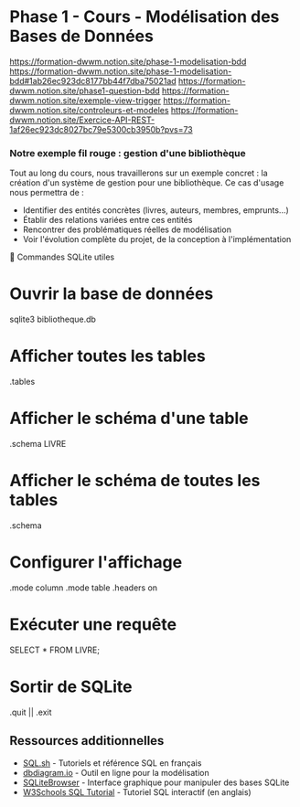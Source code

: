 # Phase 1 - Cours - Modélisation des Bases de Données

https://formation-dwwm.notion.site/phase-1-modelisation-bdd
https://formation-dwwm.notion.site/phase-1-modelisation-bdd#1ab26ec923dc8177bb44f7dba75021ad
https://formation-dwwm.notion.site/phase1-question-bdd
https://formation-dwwm.notion.site/exemple-view-trigger
https://formation-dwwm.notion.site/controleurs-et-modeles
https://formation-dwwm.notion.site/Exercice-API-REST-1af26ec923dc8027bc79e5300cb3950b?pvs=73

### Notre exemple fil rouge : gestion d'une bibliothèque

Tout au long du cours, nous travaillerons sur un exemple concret : la création d'un système de gestion pour une bibliothèque. Ce cas d'usage nous permettra de :

- Identifier des entités concrètes (livres, auteurs, membres, emprunts...)
- Établir des relations variées entre ces entités
- Rencontrer des problématiques réelles de modélisation
- Voir l'évolution complète du projet, de la conception à l'implémentation

🧪 Commandes SQLite utiles

# Ouvrir la base de données

sqlite3 bibliotheque.db

# Afficher toutes les tables

.tables

# Afficher le schéma d'une table

.schema LIVRE

# Afficher le schéma de toutes les tables

.schema

# Configurer l'affichage

.mode column
.mode table
.headers on

# Exécuter une requête

SELECT \* FROM LIVRE;

# Sortir de SQLite

.quit || .exit

## Ressources additionnelles

- [SQL.sh](https://sql.sh/) - Tutoriels et référence SQL en français
- [dbdiagram.io](https://dbdiagram.io/) - Outil en ligne pour la modélisation
- [SQLiteBrowser](https://sqlitebrowser.org/) - Interface graphique pour manipuler des bases SQLite
- [W3Schools SQL Tutorial](https://www.w3schools.com/sql/) - Tutoriel SQL interactif (en anglais)
